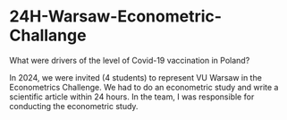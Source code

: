 # 24H-Warsaw-Econometric-Challange
What were drivers of the level of Covid-19 vaccination in Poland? 

In 2024, we were invited (4 students) to represent VU Warsaw in the Econometrics Challenge. We had to do an econometric study and write a scientific article within 24 hours. In the team, I was responsible for conducting the econometric study. 
